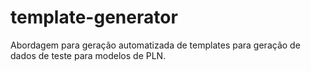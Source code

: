 # template-generator
Abordagem para geração automatizada de templates para geração de dados de teste para modelos de PLN.
